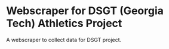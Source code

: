 # Webscraper for DSGT (Georgia Tech) Athletics Project
A webscraper to collect data for DSGT project. 